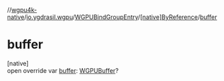 //[wgpu4k-native](../../../../index.md)/[io.ygdrasil.wgpu](../../index.md)/[WGPUBindGroupEntry](../index.md)/[[native]ByReference](index.md)/[buffer](buffer.md)

# buffer

[native]\
open override var [buffer](buffer.md): [WGPUBuffer](../../-w-g-p-u-buffer/index.md)?
